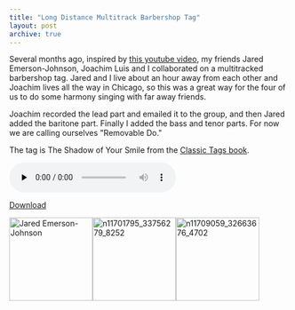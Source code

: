 ```yaml
---
title: "Long Distance Multitrack Barbershop Tag"
layout: post
archive: true
---
```


Several months ago, inspired by <a href="http://www.youtube.com/watch?v=L8CwvvDzLC4">this youtube video</a>, my friends Jared Emerson-Johnson, Joachim Luis and I collaborated on a multitracked barbershop tag. Jared and I live about an hour away from each other and Joachim lives all the way in Chicago, so this was a great way for the four of us to do some harmony singing with far away friends.

Joachim recorded the lead part and emailed it to the group, and then Jared added the baritone part. Finally I added the bass and tenor parts. For now we are calling ourselves "Removable Do."

The tag is The Shadow of Your Smile from the <a href="http://www.stampedecitychorus.com/classic_tags_men2.pdf">Classic Tags book</a>.

<audio id="wp_mep_31" src="http://jordaneldredge.com/uploads/2009/04/the-shadow-of-your-smile-rough-draft.mp3" type="audio/mp3"    controls="controls" preload="none"  ></audio>

<a href="http://jordaneldredge.com/uploads/2009/04/the-shadow-of-your-smile-rough-draft.mp3">Download</a>

<img class="size-thumbnail wp-image-428" title="Jared Emerson-Johnson" src="http://jordaneldredge.com/uploads/2009/04/3232_78443295876_634005876_2167803_6547970_n-150x150.jpg" alt="Jared Emerson-Johnson" width="150" height="150" /><img class="size-thumbnail wp-image-426" title="Jordan Eldredge" src="http://jordaneldredge.com/uploads/2009/04/n11701795_33756279_8252-150x150.jpg" alt="n11701795_33756279_8252" width="150" height="150" /><img class="size-thumbnail wp-image-427" title="Joachim Luis" src="http://jordaneldredge.com/uploads/2009/04/n11709059_32663676_4702-150x150.jpg" alt="n11709059_32663676_4702" width="150" height="150" />

